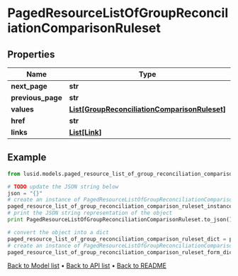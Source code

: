 # PagedResourceListOfGroupReconciliationComparisonRuleset


## Properties
Name | Type | Description | Notes
------------ | ------------- | ------------- | -------------
**next_page** | **str** |  | [optional] 
**previous_page** | **str** |  | [optional] 
**values** | [**List[GroupReconciliationComparisonRuleset]**](GroupReconciliationComparisonRuleset.md) |  | 
**href** | **str** |  | [optional] 
**links** | [**List[Link]**](Link.md) |  | [optional] 

## Example

```python
from lusid.models.paged_resource_list_of_group_reconciliation_comparison_ruleset import PagedResourceListOfGroupReconciliationComparisonRuleset

# TODO update the JSON string below
json = "{}"
# create an instance of PagedResourceListOfGroupReconciliationComparisonRuleset from a JSON string
paged_resource_list_of_group_reconciliation_comparison_ruleset_instance = PagedResourceListOfGroupReconciliationComparisonRuleset.from_json(json)
# print the JSON string representation of the object
print PagedResourceListOfGroupReconciliationComparisonRuleset.to_json()

# convert the object into a dict
paged_resource_list_of_group_reconciliation_comparison_ruleset_dict = paged_resource_list_of_group_reconciliation_comparison_ruleset_instance.to_dict()
# create an instance of PagedResourceListOfGroupReconciliationComparisonRuleset from a dict
paged_resource_list_of_group_reconciliation_comparison_ruleset_form_dict = paged_resource_list_of_group_reconciliation_comparison_ruleset.from_dict(paged_resource_list_of_group_reconciliation_comparison_ruleset_dict)
```
[Back to Model list](../README.md#documentation-for-models) &#8226; [Back to API list](../README.md#documentation-for-api-endpoints) &#8226; [Back to README](../README.md)


